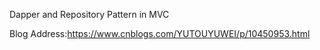 Dapper and Repository Pattern in MVC 

Blog Address:https://www.cnblogs.com/YUTOUYUWEI/p/10450953.html
